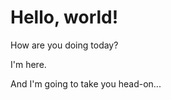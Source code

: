 <!-- ([page_id]="hello-world-page") -->
# Hello, world!

How are you doing today?

I'm here.

And I'm going to take you head-on...
